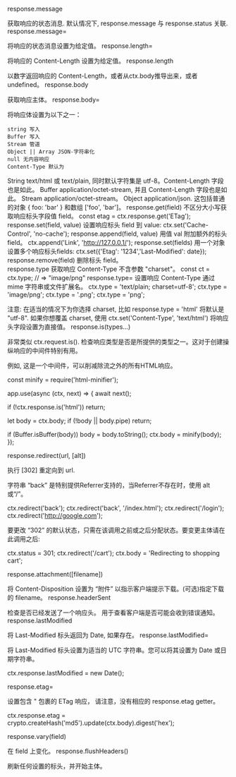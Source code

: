 response.message

获取响应的状态消息. 默认情况下, response.message 与 response.status 关联.
response.message=

将响应的状态消息设置为给定值。
response.length=

将响应的 Content-Length 设置为给定值。
response.length

以数字返回响应的 Content-Length，或者从ctx.body推导出来，或者undefined。
response.body

获取响应主体。
response.body=

将响应体设置为以下之一：

    string 写入
    Buffer 写入
    Stream 管道
    Object || Array JSON-字符串化
    null 无内容响应
	Content-Type 默认为
String  text/html 或 text/plain, 同时默认字符集是 utf-8。Content-Length 字段也是如此。
Buffer  application/octet-stream, 并且 Content-Length 字段也是如此。
Stream  application/octet-stream。
Object  application/json. 这包括普通的对象 { foo: 'bar' } 和数组 ['foo', 'bar']。
response.get(field)         	不区分大小写获取响应标头字段值 field。	const etag = ctx.response.get('ETag');
response.set(field, value)	设置响应标头 field 到 value: 		ctx.set('Cache-Control', 'no-cache');
response.append(field, value)	用值 val 附加额外的标头 field。	     ctx.append('Link', '<http://127.0.0.1/>');
response.set(fields) 		用一个对象设置多个响应标头fields: 	   ctx.set({'Etag': '1234','Last-Modified': date});
response.remove(field)		删除标头 field。			
response.type			获取响应 Content-Type 不含参数 "charset"。	const ct = ctx.type; 	// => "image/png"
response.type=			设置响应 Content-Type 通过 mime 字符串或文件扩展名。	ctx.type = 'text/plain; charset=utf-8';
											ctx.type = 'image/png';
											ctx.type = '.png';
											ctx.type = 'png';

注意: 在适当的情况下为你选择 charset, 比如 response.type = 'html' 将默认是 "utf-8". 如果你想覆盖 charset, 使用 ctx.set('Content-Type', 'text/html') 将响应头字段设置为直接值。
response.is(types...)

非常类似 ctx.request.is(). 检查响应类型是否是所提供的类型之一。这对于创建操纵响应的中间件特别有用。

例如, 这是一个中间件，可以削减除流之外的所有HTML响应。

const minify = require('html-minifier');

app.use(async (ctx, next) => {
  await next();

  if (!ctx.response.is('html')) return;

  let body = ctx.body;
  if (!body || body.pipe) return;

  if (Buffer.isBuffer(body)) body = body.toString();
  ctx.body = minify(body);
});

response.redirect(url, [alt])

执行 [302] 重定向到 url.

字符串 “back” 是特别提供Referrer支持的，当Referrer不存在时，使用 alt 或“/”。

ctx.redirect('back');
ctx.redirect('back', '/index.html');
ctx.redirect('/login');
ctx.redirect('http://google.com');

要更改 “302” 的默认状态，只需在该调用之前或之后分配状态。要变更主体请在此调用之后:

ctx.status = 301;
ctx.redirect('/cart');
ctx.body = 'Redirecting to shopping cart';

response.attachment([filename])

将 Content-Disposition 设置为 “附件” 以指示客户端提示下载。(可选)指定下载的 filename。
response.headerSent

检查是否已经发送了一个响应头。 用于查看客户端是否可能会收到错误通知。
response.lastModified

将 Last-Modified 标头返回为 Date, 如果存在。
response.lastModified=

将 Last-Modified 标头设置为适当的 UTC 字符串。您可以将其设置为 Date 或日期字符串。

ctx.response.lastModified = new Date();

response.etag=

设置包含 " 包裹的 ETag 响应， 请注意，没有相应的 response.etag getter。

ctx.response.etag = crypto.createHash('md5').update(ctx.body).digest('hex');

response.vary(field)

在 field 上变化。
response.flushHeaders()

刷新任何设置的标头，并开始主体。
